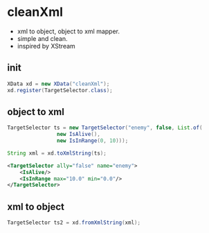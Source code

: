 # cleanXml

- xml to object, object to xml mapper.  
- simple and clean.
- inspired by XStream

## init 

```java
XData xd = new XData("cleanXml");
xd.register(TargetSelector.class);
```

## object to xml

```java
TargetSelector ts = new TargetSelector("enemy", false, List.of(
                new IsAlive(),
                new IsInRange(0, 10)));

String xml = xd.toXmlString(ts);
```

```xml
<TargetSelector ally="false" name="enemy">
    <IsAlive/>
    <IsInRange max="10.0" min="0.0"/>
</TargetSelector>
```

## xml to object

```java
TargetSelector ts2 = xd.fromXmlString(xml);
```